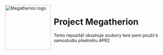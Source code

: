 <img width="150" height="150" align="left" style="float: left; margin: 0 10px 0 0;" alt="Megatherion logo" src="https://github.com/pavelbrixi/megatherion/megatherion_logo.png">   

# Project Megatherion

Tento repozitář obsahuje soubory teré jsem použil k samostudiu předmětu APR2
